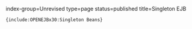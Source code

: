 index-group=Unrevised
type=page
status=published
title=Singleton EJB
~~~~~~
{include:OPENEJBx30:Singleton Beans}
